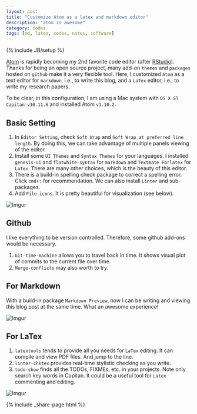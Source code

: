 ```yaml
---
layout: post
title: "Customize Atom as a latex and markdown editor"
description: "atom is awesome"
category: codes
tags: [md, latex, codes, notes, software]
---
```

{% include JB/setup %}

[Atom](https://atom.io/) is rapidly becoming my 2nd favorite code editor (after [RStudio](https://www.rstudio.com/)). Thanks for being an open source project, many add-on `themes` and `packages` hosted on `github` make it a very flexible tool. Here, I customized `Atom` as a text editor for `markdown`, i.e., to write this blog, and a `LaTex` editor, i.e., to write my research papers.

To be clear, in this configuration, I am using a Mac system with `OS X El Capitan v10.11.6` and installed Atom `v1.10.2`.

## Basic Setting

1. In `Editor Setting`, check `Soft Wrap` and `Soft Wrap at preferred line length`. By doing this, we can take advantage of multiple panels viewing of the editor.
2. Install some `UI Themes` and `Syntax Themes` for your languages. I installed `genesis-ui` and `flatwhite-syntax` for `markdown` and `Textmate Forlatex` for `LaTex`. There are many other choices, which is the beauty of this editor.
3. There is a build-in spelling check package to correct a spelling error. Click `cmd+:` for recommendation. We can also install `Linter` and sub-packages.
4. Add `File-icons`. It is pretty beautiful for visualization (see below).

![Imgur](http://i.imgur.com/Gk9exmq.png)


## Github

I like everything to be version controlled. Therefore, some github add-ons would be necessary.

1. `Git-time-machine` allows you to travel back in time. It shows visual plot of commits to the current file over time.  
2. `Merge-conflicts` may also worth to try.

## For Markdown

With a build-in package `Markdown Preview`, now I can be writing and viewing this blog post at the same time. What an awesome experience!

![Imgur](http://i.imgur.com/TuMkYDU.png)

## For LaTex

1. `latextools` tends to provide all you needs for `LaTex` editing. It can compile and view PDF files. And jump to the line.
2. `linter-chktex` provides real-time stylistic checking as you write.
3. `todo-show` finds all the TODOs, FIXMEs, etc. in your projects. Note only search key words in Capitan. It could be a useful tool for `Latex` commenting and editing.


![Imgur](http://i.imgur.com/XyOVDWX.png)


{% include _share-page.html %}
